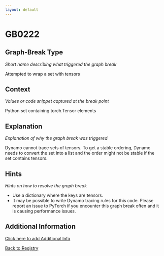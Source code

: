 ```yaml
---
layout: default
---
```

# GB0222

## Graph-Break Type
*Short name describing what triggered the graph break*

Attempted to wrap a set with tensors

## Context
*Values or code snippet captured at the break point*

Python set containing torch.Tensor elements

## Explanation
*Explanation of why the graph break was triggered*

Dynamo cannot trace sets of tensors. To get a stable ordering, Dynamo needs to convert the set into a list and the order might not be stable if the set contains tensors.

## Hints
*Hints on how to resolve the graph break*

- Use a dictionary where the keys are tensors.
- It may be possible to write Dynamo tracing rules for this code. Please report an issue to PyTorch if you encounter this graph break often and it is causing performance issues.


## Additional Information

<!-- ADDITIONAL INFORMATION START - Add custom information below this line -->

<!-- ADDITIONAL INFORMATION END -->


[Click here to add Additional Info](https://github.com/meta-pytorch/compile-graph-break-site/edit/main/docs/gb/gb0222.md)

[Back to Registry](../index.html)
